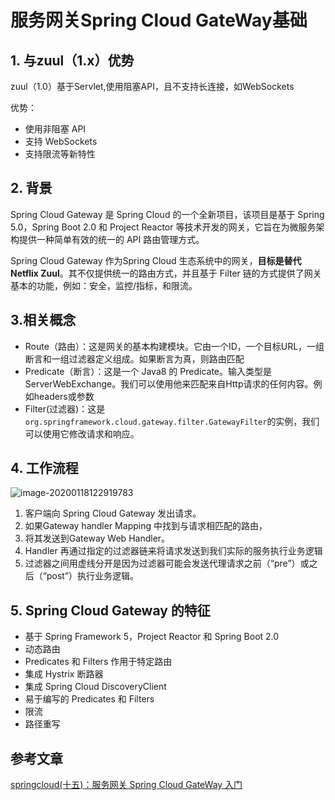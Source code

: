 # 服务网关Spring Cloud GateWay基础

## 1. 与zuul（1.x）优势

zuul（1.0）基于Servlet,使用阻塞API，且不支持长连接，如WebSockets

优势：

- 使用非阻塞 API
- 支持 WebSockets
- 支持限流等新特性

## 2. 背景

Spring Cloud Gateway 是 Spring Cloud 的一个全新项目，该项目是基于 Spring 5.0，Spring Boot 2.0 和 Project Reactor 等技术开发的网关，它旨在为微服务架构提供一种简单有效的统一的 API 路由管理方式。

Spring Cloud Gateway 作为Spring Cloud 生态系统中的网关，**目标是替代Netflix Zuul**。其不仅提供统一的路由方式，并且基于 Filter 链的方式提供了网关基本的功能，例如：安全，监控/指标，和限流。

## 3.相关概念

- Route（路由）：这是网关的基本构建模块。它由一个ID，一个目标URL，一组断言和一组过滤器定义组成。如果断言为真，则路由匹配 
- Predicate（断言）：这是一个 Java8 的 Predicate。输入类型是ServerWebExchange。我们可以使用他来匹配来自Http请求的任何内容。例如headers或参数
- Filter(过滤器)：这是`org.springframework.cloud.gateway.filter.GatewayFilter`的实例，我们可以使用它修改请求和响应。

## 4. 工作流程

![image-20200118122919783](https://zszblog.oss-cn-beijing.aliyuncs.com/zszblog/blogimage-master/img/image-20200118122919783.png)

1. 客户端向 Spring Cloud Gateway 发出请求。
2. 如果Gateway handler Mapping 中找到与请求相匹配的路由，
3. 将其发送到Gateway Web Handler。
4. Handler 再通过指定的过滤器链来将请求发送到我们实际的服务执行业务逻辑
5. 过滤器之间用虚线分开是因为过滤器可能会发送代理请求之前（“pre”）或之后（“post”）执行业务逻辑。

## 5. Spring Cloud Gateway 的特征

- 基于 Spring Framework 5，Project Reactor 和 Spring Boot 2.0
- 动态路由
- Predicates 和 Filters 作用于特定路由
- 集成 Hystrix 断路器
- 集成 Spring Cloud DiscoveryClient
- 易于编写的 Predicates 和 Filters
- 限流
- 路径重写



## 参考文章

[springcloud(十五)：服务网关 Spring Cloud GateWay 入门](http://www.ityouknow.com/springcloud/2018/12/12/spring-cloud-gateway-start.html)
